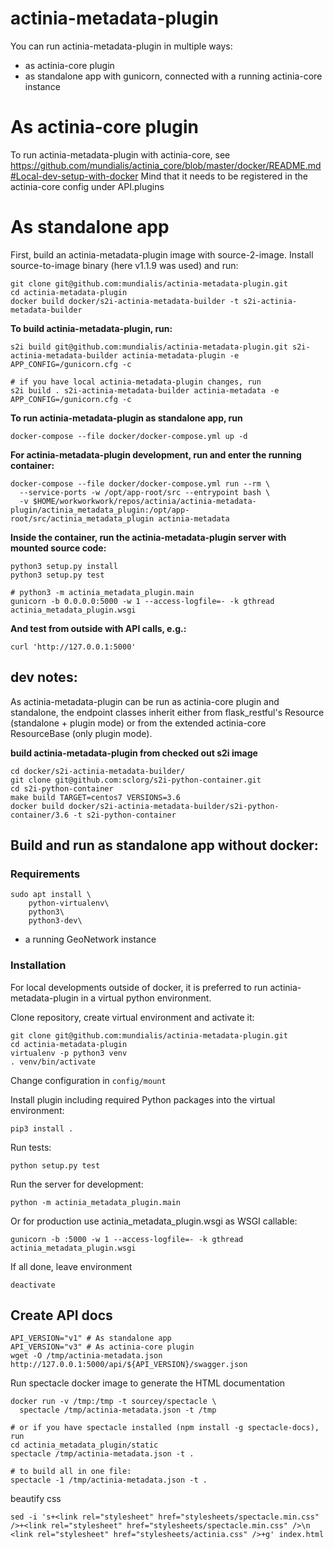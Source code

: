 # actinia-metadata-plugin

You can run actinia-metadata-plugin in multiple ways:

* as actinia-core plugin
* as standalone app with gunicorn, connected with a running actinia-core instance

# As actinia-core plugin

To run actinia-metadata-plugin with actinia-core, see https://github.com/mundialis/actinia_core/blob/master/docker/README.md#Local-dev-setup-with-docker
Mind that it needs to be registered in the actinia-core config under API.plugins


# As standalone app

First, build an actinia-metadata-plugin image with source-2-image. Install source-to-image binary (here v1.1.9 was used) and run:
```
git clone git@github.com:mundialis/actinia-metadata-plugin.git
cd actinia-metadata-plugin
docker build docker/s2i-actinia-metadata-builder -t s2i-actinia-metadata-builder
```
__To build actinia-metadata-plugin, run:__
```
s2i build git@github.com:mundialis/actinia-metadata-plugin.git s2i-actinia-metadata-builder actinia-metadata-plugin -e APP_CONFIG=/gunicorn.cfg -c

# if you have local actinia-metadata-plugin changes, run
s2i build . s2i-actinia-metadata-builder actinia-metadata -e APP_CONFIG=/gunicorn.cfg -c

```
__To run actinia-metadata-plugin as standalone app, run__
```
docker-compose --file docker/docker-compose.yml up -d
```

__For actinia-metadata-plugin development, run and enter the running container:__
```
docker-compose --file docker/docker-compose.yml run --rm \
  --service-ports -w /opt/app-root/src --entrypoint bash \
  -v $HOME/workworkwork/repos/actinia/actinia-metadata-plugin/actinia_metadata_plugin:/opt/app-root/src/actinia_metadata_plugin actinia-metadata
```

__Inside the container, run the actinia-metadata-plugin server with mounted source code:__
```
python3 setup.py install
python3 setup.py test

# python3 -m actinia_metadata_plugin.main
gunicorn -b 0.0.0.0:5000 -w 1 --access-logfile=- -k gthread actinia_metadata_plugin.wsgi
```

__And test from outside with API calls, e.g.:__
```
curl 'http://127.0.0.1:5000'
```

## dev notes:

As actinia-metadata-plugin can be run as actinia-core plugin and standalone,
the endpoint classes inherit either from flask_restful's Resource (standalone +
plugin mode) or from the extended actinia-core ResourceBase (only plugin mode).

__build actinia-metadata-plugin from checked out s2i image__
```
cd docker/s2i-actinia-metadata-builder/
git clone git@github.com:sclorg/s2i-python-container.git
cd s2i-python-container
make build TARGET=centos7 VERSIONS=3.6
docker build docker/s2i-actinia-metadata-builder/s2i-python-container/3.6 -t s2i-python-container
```

## Build and run as standalone app without docker:

### Requirements
```
sudo apt install \
    python-virtualenv\
    python3\
    python3-dev\
```
* a running GeoNetwork instance

### Installation
For local developments outside of docker, it is preferred to run actinia-metadata-plugin in a virtual python environment.

Clone repository, create virtual environment and activate it:
```
git clone git@github.com:mundialis/actinia-metadata-plugin.git
cd actinia-metadata-plugin
virtualenv -p python3 venv
. venv/bin/activate
```

Change configuration in ```config/mount```

Install plugin including required Python packages into the virtual environment:
```
pip3 install .
```
Run tests:
```
python setup.py test
```

Run the server for development:
```
python -m actinia_metadata_plugin.main
```

Or for production use actinia_metadata_plugin.wsgi as WSGI callable:
```
gunicorn -b :5000 -w 1 --access-logfile=- -k gthread actinia_metadata_plugin.wsgi

```

If all done, leave environment
```
deactivate
```

## Create API docs
```
API_VERSION="v1" # As standalone app
API_VERSION="v3" # As actinia-core plugin
wget -O /tmp/actinia-metadata.json http://127.0.0.1:5000/api/${API_VERSION}/swagger.json
```
Run spectacle docker image to generate the HTML documentation
```
docker run -v /tmp:/tmp -t sourcey/spectacle \
  spectacle /tmp/actinia-metadata.json -t /tmp

# or if you have spectacle installed (npm install -g spectacle-docs), run
cd actinia_metadata_plugin/static
spectacle /tmp/actinia-metadata.json -t .

# to build all in one file:
spectacle -1 /tmp/actinia-metadata.json -t .
```
beautify css
```
sed -i 's+<link rel="stylesheet" href="stylesheets/spectacle.min.css" />+<link rel="stylesheet" href="stylesheets/spectacle.min.css" />\n    <link rel="stylesheet" href="stylesheets/actinia.css" />+g' index.html
```
